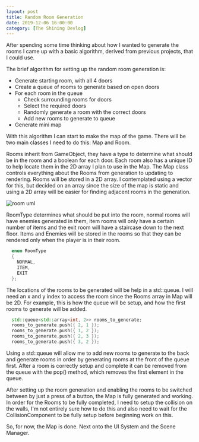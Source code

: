 ```yaml
---
layout: post
title: Random Room Generation
date: 2019-12-06 16:00:00
category: [The Shining Devlog]
---
```


After spending some time thinking about how I wanted to generate the rooms I came up with a basic algorithm, derived from previous projects, that I could use.

The brief algorithm for setting up the random room generation is:
* Generate starting room, with all 4 doors
* Create a queue of rooms to generate based on open doors
* For each room in the queue
    * Check surrounding rooms for doors
    * Select the required doors
    * Randomly generate a room with the correct doors
    * Add new rooms to generate to queue
* Generate mini map

With this algorithm I can start to make the map of the game. There will be two main classes I need to do this: Map and Room.

Rooms inherit from GameObject, they have a type to determine what should be in the room and a boolean for each door. Each room also has a unique ID to help locate them in the 2D array I plan to use in the Map.
The Map class controls everything about the Rooms from generation to updating to rendering. Rooms will be stored in a 2D array. I contemplated using a vector for this, but decided on an array since the size of the map is static and using a 2D array will be easier for finding adjacent rooms in the generation.

<img src="{{ site.baseurl }}/assets/Blog/ShiningDevlog/room_uml.png" alt="room uml"/>

RoomType determines what should be put into the room, normal rooms will have enemies generated in them, item rooms will only have a certain number of items and the exit room will have a staircase down to the next floor. Items and Enemies will be stored in the rooms so that they can be rendered only when the player is in their room. 

```cpp
  enum RoomType
  {
    NORMAL,
    ITEM,
    EXIT
  };
```

The locations of the rooms to be generated will be help in a std::queue. I will need an x and y index to access the room since the Rooms array in Map will be 2D.
For example, this is how the queue will be setup, and how the first rooms to generate will be added.

```cpp
  std::queue<std::array<int, 2>> rooms_to_generate;
  rooms_to_generate.push({ 2, 1 });
  rooms_to_generate.push({ 1, 2 });
  rooms_to_generate.push({ 2, 3 });
  rooms_to_generate.push({ 3, 2 });
```

Using a std::queue will allow me to add new rooms to generate to the back and generate rooms in order by generating rooms at the front of the queue first.
After a room is correctly setup and complete it can be removed from the queue with the pop() method, which removes the first element in the queue.

After setting up the room generation and enabling the rooms to be switched between by just a press of a button, the Map is fully generated and working.
In order for the Rooms to be fully completed, I need to setup the collision on the walls, I'm not entirely sure how to do this and also need to wait for the CollisionComponent to be fully setup before beginning work on this. 

So, for now, the Map is done.
Next onto the UI System and the Scene Manager.